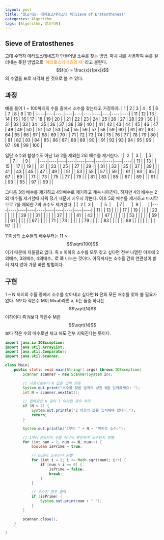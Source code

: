 ```yaml
---
layout: post
title: "알고리즘- 에라토스테네스의 체(Sieve of Eratosthenes)"
categories: Algorithm
tags: [Algorithm, 알고리즘]
---
```


## Sieve of Eratosthenes

고대 수학자 에라토스테네즈가 만들어낸 소수를 찾는 방법. 마치 체를 사용하여 수를 걸러내는 듯한 방법으로 <span style = "color:#FF8C00">'에라토스테네즈의 체'</span> 라고 불린다.
$$f(x) = \frac{x}{1p(x)}$$ 의 수열을 표로 시각화 한 것으로 볼 수 있다.

## 과정

예를 들어 1 ~ 100까지의 수들 중에서 소수를 찾는다고 가정하자.
| 1 | 2 | 3 | 4 | 5 | 6 | 7 | 8 | 9 | 10 |
|----|----|----|----|----|----|----|----|----|----|
| 11 | 12 | 13 | 14 | 15 | 16 | 17 | 18 | 19 | 20 |
| 21 | 22 | 23 | 24 | 25 | 26 | 27 | 28 | 29 | 30 |
| 31 | 32 | 33 | 34 | 35 | 36 | 37 | 38 | 39 | 40 |
| 41 | 42 | 43 | 44 | 45 | 46 | 47 | 48 | 49 | 50 |
| 51 | 52 | 53 | 54 | 55 | 56 | 57 | 58 | 59 | 60 |
| 61 | 62 | 63 | 64 | 65 | 66 | 67 | 68 | 69 | 70 |
| 71 | 72 | 73 | 74 | 75 | 76 | 77 | 78 | 79 | 80 |
| 81 | 82 | 83 | 84 | 85 | 86 | 87 | 88 | 89 | 90 |
| 91 | 92 | 93 | 94 | 95 | 96 | 97 | 98 | 99 | 100 |

일단 소수와 합성수도 아닌 1과 2를 제외한 2의 배수를 제거한다.
| | &nbsp;2&nbsp; | &nbsp;3 |&nbsp;&nbsp;&nbsp;&nbsp;|&nbsp;5 |&nbsp;&nbsp;&nbsp;&nbsp;|&nbsp;7 |&nbsp;&nbsp;&nbsp;&nbsp;|&nbsp;9 |&nbsp;&nbsp;&nbsp;&nbsp;|
|----|----|----|----|----|----|----|----|----|----|
| 11 | | 13 | | 15 | | 17 | | 19 | |
| 21 | | 23 | | 25 | | 27 | | 29 | |
| 31 | | 33 | | 35 | | 37 | | 39 | |
| 41 | | 43 | | 45 | | 47 | | 49 | |
| 51 | | 53 | | 55 | | 57 | | 59 | |
| 61 | | 63 | | 65 | | 67 | | 69 | |
| 71 | | 73 | | 75 | | 77 | | 79 | |
| 81 | | 83 | | 85 | | 87 | | 89 | |
| 91 | | 93 | | 95 | | 97 | | 99 | |

그다음 3의 배수를 제거하고 4의배수로 제거하고 계속 나아간다.
하지만 4의 배수는 2의 배수를 제거할때 지워 졌기 때문에 지우지 않는다.
이후 5의 배수를 제거하고 마지막으로 7을 제외한 7의 배수도 제거한다.
| | &nbsp;2&nbsp;| &nbsp;3 | &nbsp;&nbsp;&nbsp;&nbsp; | &nbsp;5&nbsp; |&nbsp;&nbsp;&nbsp;&nbsp; |&nbsp;7 | &nbsp;&nbsp;&nbsp;&nbsp; | &nbsp;9 | &nbsp;&nbsp;&nbsp;&nbsp; |
|----|----|----|----|----|----|----|----|----|----|
| 11 | | 13 | | | | 17 | | 19 | |
| | | 23 | | | | | | 29 | |
| 31 | | | | | | 37 | | | |
| 41 | | 43 | | | | 47 | | | |
| | | 53 | | | | | | 59 | |
| 61 | | | | | | 67 | | | |
| 71 | | 73 | | | | | | 79 | |
| | | 83 | | | | | | 89 | |
| | | | | | | 97 | | | |

11이상의 소수들의 배수부터는 11 > $$\sqrt{100}$$ 이기 때문에 지울필요 없다. 즉 n 이하의 소수를 모두 찾고 싶다면 전부 나열한 이후에 2의배수, 3의배수, 4의배수.. 로 쭉 나누는 것이다. 아직까지는 소수들 간의 연관성이 밝혀 지지 않아 가장 빠른 방법이다.

## 구현

1 ~ N 까지의 수들 중에서 소수를 찾아내고 싶다면 N 전의 모든 배수를 찾아 볼 필요가 없다.
N보다 작은수 M이 M=ab라면 a, b는 둘중 하나는 $$\sqrt{N}$$ 이하이다 즉 N보다 작은수 M은 $$\sqrt{N}$$ 보다 작은 수의 배수로만 체크 해도 전부 지워진다는 뜻이다.

```Java
import java.io.IOException;
import java.util.ArrayList;
import java.util.Comparator;
import java.util.Scanner;

class Main{
    public static void main(String[] args) throws IOException{
        Scanner scanner = new Scanner(System.in);

        // 사용자로부터 N 값을 입력 받음
        System.out.print("소수를 찾을 범위의 상한 N을 입력하세요: ");
        int N = scanner.nextInt();

        // 입력받은 N 값이 1 이하인 경우 처리
        if (N < 2) {
            System.out.println("2 이상의 값을 입력해야 합니다.");
            return;
        }

        System.out.println("1부터 " + N + "까지의 소수:");

        // 1부터 N까지의 수를 하나씩 확인하여 소수인지 판별
        for (int num = 2; num <= N; num++) {
            boolean isPrime = true;

            // num이 소수인지 판별
            for (int i = 2; i <= Math.sqrt(num); i++) {
                if (num % i == 0) {
                    isPrime = false;
                    break;
                }
            }

            // 소수인 경우 출력
            if (isPrime) {
                System.out.print(num + " ");
            }
        }

        scanner.close();
    }

}

```
